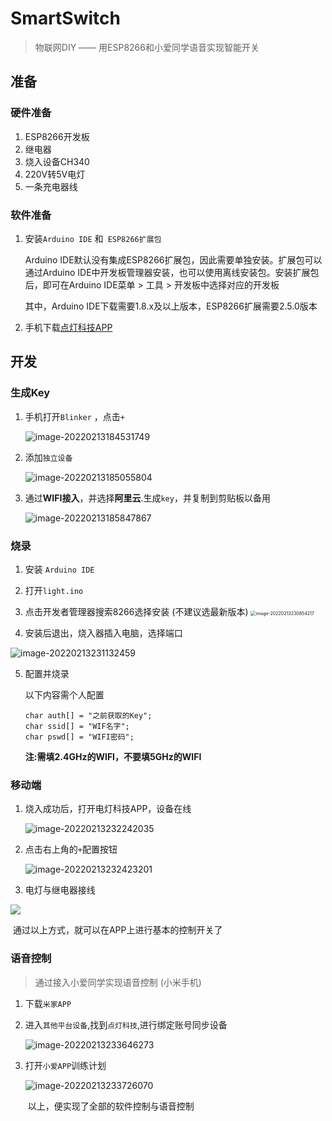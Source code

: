 # SmartSwitch
> 物联网DIY —— 用ESP8266和小爱同学语音实现智能开关

## 准备

### 硬件准备

1. ESP8266开发板
2. 继电器
3. 烧入设备CH340
4. 220V转5V电灯
5. 一条充电器线

### 软件准备

1. 安装`Arduino IDE` 和` ESP8266扩展包`

   Arduino IDE默认没有集成ESP8266扩展包，因此需要单独安装。扩展包可以通过Arduino IDE中开发板管理器安装，也可以使用离线安装包。安装扩展包后，即可在Arduino IDE菜单 > 工具 > 开发板中选择对应的开发板

   其中，Arduino IDE下载需要1.8.x及以上版本，ESP8266扩展需要2.5.0版本

2. 手机下载[点灯科技APP](diandeng.tech/home) 

## 开发

### 生成Key

1. 手机打开`Blinker` ，点击`+`

   ![image-20220213184531749](https://raw.githubusercontent.com/SeasonTong/ImageHosting/main/img/image-20220213184531749.png)

2. 添加`独立设备`

   ![image-20220213185055804](https://raw.githubusercontent.com/SeasonTong/ImageHosting/main/img/image-20220213185055804.png)

3. 通过**WIFI接入**，并选择**阿里云**.生成`key`，并复制到剪贴板以备用

   ![image-20220213185847867](https://raw.githubusercontent.com/SeasonTong/ImageHosting/main/img/image-20220213185847867.png)

   
   
   

### 烧录

1. 安装 `Arduino IDE`

2. 打开`light.ino`

3. 点击开发者管理器搜索8266选择安装 (不建议选最新版本)
	<img src="https://raw.githubusercontent.com/SeasonTong/ImageHosting/main/img/image-20220213230854217.png" alt="image-20220213230854217" style="zoom:50%;" />
	
4. 安装后退出，烧入器插入电脑，选择端口

  ![image-20220213231132459](https://raw.githubusercontent.com/SeasonTong/ImageHosting/main/img/image-20220213231132459.png)

  5. 配置并烧录

     以下内容需个人配置

     ```
     char auth[] = "之前获取的Key"; 
     char ssid[] = "WIF名字";
     char pswd[] = "WIFI密码";
     ```

     **注:需填2.4GHz的WIFI，不要填5GHz的WIFI**

  ### 移动端

  1. 烧入成功后，打开电灯科技APP，设备在线

     ![image-20220213232242035](https://raw.githubusercontent.com/SeasonTong/ImageHosting/main/img/image-20220213232242035.png)

  2. 点击右上角的`+`配置按钮

     ![image-20220213232423201](https://raw.githubusercontent.com/SeasonTong/ImageHosting/main/img/image-20220213232423201.png)

  3. 电灯与继电器接线

![](https://raw.githubusercontent.com/SeasonTong/ImageHosting/main/img/image-20220213232725102.png)

​	通过以上方式，就可以在APP上进行基本的控制开关了

### 语音控制

> 通过接入小爱同学实现语音控制 (小米手机)

1. 下载`米家APP`

2. 进入`其他平台设备`,找到`点灯科技`,进行绑定账号同步设备

   ![image-20220213233646273](https://raw.githubusercontent.com/SeasonTong/ImageHosting/main/img/image-20220213233646273.png)

3. 打开`小爱APP`训练计划

   ![image-20220213233726070](https://raw.githubusercontent.com/SeasonTong/ImageHosting/main/img/image-20220213233726070.png)

   ​		以上，便实现了全部的软件控制与语音控制